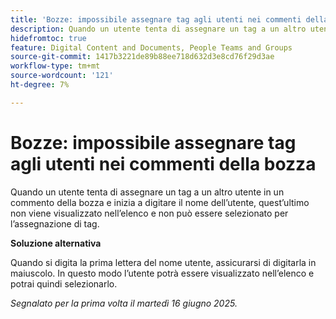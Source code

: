 ```yaml
---
title: 'Bozze: impossibile assegnare tag agli utenti nei commenti della bozza'
description: Quando un utente tenta di assegnare un tag a un altro utente in un commento della bozza e inizia a digitare il nome dell’utente, quest’ultimo non viene visualizzato nell’elenco e non può essere selezionato per l’assegnazione di tag. È disponibile una soluzione alternativa.
hidefromtoc: true
feature: Digital Content and Documents, People Teams and Groups
source-git-commit: 1417b3221de89b88ee718d632d3e8cd76f29d3ae
workflow-type: tm+mt
source-wordcount: '121'
ht-degree: 7%

---
```



# Bozze: impossibile assegnare tag agli utenti nei commenti della bozza

Quando un utente tenta di assegnare un tag a un altro utente in un commento della bozza e inizia a digitare il nome dell’utente, quest’ultimo non viene visualizzato nell’elenco e non può essere selezionato per l’assegnazione di tag.

**Soluzione alternativa**

Quando si digita la prima lettera del nome utente, assicurarsi di digitarla in maiuscolo. In questo modo l’utente potrà essere visualizzato nell’elenco e potrai quindi selezionarlo.

_Segnalato per la prima volta il martedì 16 giugno 2025._
